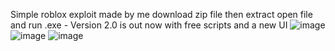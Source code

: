 Simple roblox exploit made by me download zip file then extract open file and run .exe - Version 2.0 is out now with free scripts and a new UI
![image](https://user-images.githubusercontent.com/66209616/122948001-3ba86400-d383-11eb-8789-ec73f597ce11.png)
![image](https://user-images.githubusercontent.com/66209616/122948073-4ebb3400-d383-11eb-8603-ff7ddbb44ebc.png)
![image](https://user-images.githubusercontent.com/66209616/122948096-54b11500-d383-11eb-8b19-4c946aa12868.png)
